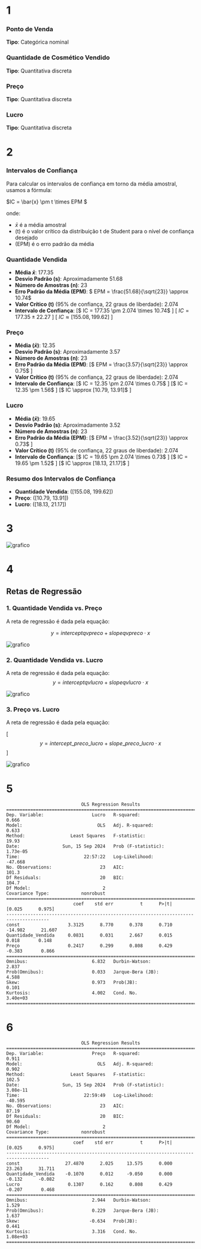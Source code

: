 # 1

### **Ponto de Venda**

**Tipo**: Categórica nominal

### **Quantidade de Cosmético Vendido**

**Tipo**: Quantitativa discreta

### **Preço**

**Tipo**: Quantitativa discreta

### **Lucro**

**Tipo**: Quantitativa discreta

# 2

### Intervalos de Confiança

Para calcular os intervalos de confiança em torno da média amostral, usamos a fórmula:

$IC = \bar{x} \pm t \times EPM $

onde:

- $\bar{x}$ é a média amostral
- \(t\) é o valor crítico da distribuição t de Student para o nível de confiança desejado
- \(EPM\) é o erro padrão da média

### Quantidade Vendida

- **Média $\bar{x}$**: 177.35
- **Desvio Padrão (s)**: Aproximadamente 51.68
- **Número de Amostras (n)**: 23
- **Erro Padrão da Média (EPM)**:
  $
  EPM = \frac{51.68}{\sqrt{23}} \approx 10.74$
- **Valor Crítico \(t\)** (95% de confiança, 22 graus de liberdade): 2.074
- **Intervalo de Confiança**:
  \[$
  IC = 177.35 \pm 2.074 \times 10.74$
  \]
  \[
  $IC = 177.35 \pm 22.27$
  \]
  \[
  $IC \approx [155.08, 199.62]$
  \]

### Preço

- **Média ($\bar{x}$)**: 12.35
- **Desvio Padrão (s)**: Aproximadamente 3.57
- **Número de Amostras (n)**: 23
- **Erro Padrão da Média (EPM)**:
  \[$
  EPM = \frac{3.57}{\sqrt{23}} \approx 0.75$
  \]
- **Valor Crítico \(t\)** (95% de confiança, 22 graus de liberdade): 2.074
- **Intervalo de Confiança**:
  \[$
  IC = 12.35 \pm 2.074 \times 0.75$
  \]
  \[$
  IC = 12.35 \pm 1.56$
  \]
  \[$
  IC \approx [10.79, 13.91]$
  \]

### Lucro

- **Média ($\bar{x}$)**: 19.65
- **Desvio Padrão (s)**: Aproximadamente 3.52
- **Número de Amostras (n)**: 23
- **Erro Padrão da Média (EPM)**:
  \[$
  EPM = \frac{3.52}{\sqrt{23}} \approx 0.73$
  \]
- **Valor Crítico \(t\)** (95% de confiança, 22 graus de liberdade): 2.074
- **Intervalo de Confiança**:
  \[$
  IC = 19.65 \pm 2.074 \times 0.73$
  \]
  \[$
  IC = 19.65 \pm 1.52$
  \]
  \[$
  IC \approx [18.13, 21.17]$
  \]

### Resumo dos Intervalos de Confiança

- **Quantidade Vendida**: \([155.08, 199.62]\)
- **Preço**: \([10.79, 13.91]\)
- **Lucro**: \([18.13, 21.17]\)

# 3

![grafico](./markdown/image.png)

# 4

## Retas de Regressão

### 1. Quantidade Vendida vs. Preço

A reta de regressão é dada pela equação:

$$ y = {interceptqv preco} + slopeqvpreco \cdot x $$

![grafico](./markdown/qtdvendaxlucro.png)

### 2. Quantidade Vendida vs. Lucro

A reta de regressão é dada pela equação:
$$y = intercept qv lucro + slope qv lucro \cdot x $$

![grafico](./markdown/vendidaxpreco.png)

### 3. Preço vs. Lucro

A reta de regressão é dada pela equação:

\[ $$y = intercept\_preco\_lucro + {slope\_preco\_lucro} \cdot x$$ \]

![grafico](./markdown/precoxlucro.png)

# 5

```
                            OLS Regression Results
==============================================================================
Dep. Variable:                  Lucro   R-squared:                       0.666
Model:                            OLS   Adj. R-squared:                  0.633
Method:                 Least Squares   F-statistic:                     19.93
Date:                Sun, 15 Sep 2024   Prob (F-statistic):           1.73e-05
Time:                        22:57:22   Log-Likelihood:                -47.668
No. Observations:                  23   AIC:                             101.3
Df Residuals:                      20   BIC:                             104.7
Df Model:                           2
Covariance Type:            nonrobust
======================================================================================
                         coef    std err          t      P>|t|      [0.025      0.975]
--------------------------------------------------------------------------------------
const                  3.3125      8.770      0.378      0.710     -14.982      21.607
Quantidade_Vendida     0.0831      0.031      2.667      0.015       0.018       0.148
Preço                  0.2417      0.299      0.808      0.429      -0.383       0.866
==============================================================================
Omnibus:                        6.832   Durbin-Watson:                   2.837
Prob(Omnibus):                  0.033   Jarque-Bera (JB):                4.588
Skew:                           0.973   Prob(JB):                        0.101
Kurtosis:                       4.002   Cond. No.                     3.40e+03
==============================================================================
```

# 6

```
                            OLS Regression Results
==============================================================================
Dep. Variable:                  Preço   R-squared:                       0.911
Model:                            OLS   Adj. R-squared:                  0.902
Method:                 Least Squares   F-statistic:                     102.5
Date:                Sun, 15 Sep 2024   Prob (F-statistic):           3.08e-11
Time:                        22:59:49   Log-Likelihood:                -40.595
No. Observations:                  23   AIC:                             87.19
Df Residuals:                      20   BIC:                             90.60
Df Model:                           2
Covariance Type:            nonrobust
======================================================================================
                         coef    std err          t      P>|t|      [0.025      0.975]
--------------------------------------------------------------------------------------
const                 27.4870      2.025     13.575      0.000      23.263      31.711
Quantidade_Vendida    -0.1070      0.012     -9.050      0.000      -0.132      -0.082
Lucro                  0.1307      0.162      0.808      0.429      -0.207       0.468
==============================================================================
Omnibus:                        2.944   Durbin-Watson:                   1.529
Prob(Omnibus):                  0.229   Jarque-Bera (JB):                1.637
Skew:                          -0.634   Prob(JB):                        0.441
Kurtosis:                       3.316   Cond. No.                     1.08e+03
==============================================================================
```
